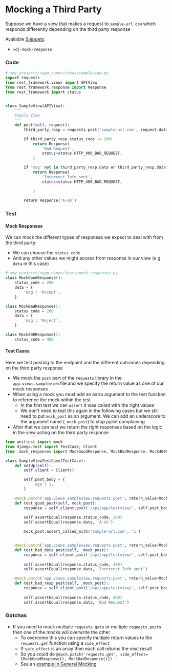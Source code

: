 # Mocking a Third Party

Suppose we have a view that makes a request to `sample-url.com` which responds differently depending on the third party response

Available [Snippets](../../../snippets/docs/contents.md): 
- `>dj-mock-response`


### Code


```python
# <my_project>/<app_name>/views/sampleview.py
import requests
from rest_framework.views import APIView
from rest_framework.response import Response
from rest_framework import status


class SampleView(APIView):
    """
    Sample View
    """
    def post(self, request):
        third_party_resp = requests.post('sample-url.com', request.data['age'])

        if third_party_resp.status_code != 200:
            return Response(
                'Bad Request',
                status=status.HTTP_400_BAD_REQUEST,
            )

        if 'msg' not in third_party_resp.data or third_party_resp.data['msg'] != 'Accept':
            return Response(
                'Incorrect Info sent',
                status=status.HTTP_400_BAD_REQUEST,
                
            )

        return Response('A-ok')
```

### Test

#### Mock Responses

We can mock the different types of responses we expect to deal with from the third party:
  - We can choose the `status_code`
  - And any other values we might access from response in our view (e.g. `data` in this case)

```python
# <my_project>/<app_name>/tests/mock_responses.py
class MockGoodResponse():
    status_code = 200
    data = {
        'msg': 'Accept',
    }

class MockBadResponse():
    status_code = 200
    data = {
        'msg': 'Reject',
    }

class Mock400Response():
    status_code = 400
```

#### Test Cases

Here we test posting to the endpoint and the different outcomes depending on the third party response

  - We mock the `post` part of the `requests` library in the `app.views.sampleview` file and we specify the return value as one of our mock responses
  - When using a mock you must add an extra argument to the test function to reference the mock within the test
    - In the first test we can `assert` it was called with the right values
    - We don't need to test this again in the following cases but we still need to put `mock_post` as an argument. We can add an underscore to the argument name (`_mock_post`) to stop pylint complaining
  - After that we can test we return the right responses based on the logic in the view acting on the third party response

```python
from unittest import mock
from django.test import TestCase, Client
from .mock_responses import MockGoodResponse, MockBadResponse, Mock400Response

class SampleViewTestCase(TestCase):
    def setUp(self):
        self.client = Client()

        self.post_body = {
            'age': 1,
        }

    @mock.patch('app.views.sampleview.requests.post', return_value=MockGoodResponse())
    def test_good_post(self, mock_post):
        response = self.client.post('/api/app/testview/', self.post_body)
    
        self.assertEqual(response.status_code, 200)
        self.assertEqual(response.data, 'A-ok')

        mock_post.assert_called_with('sample-url.com', '1')


    @mock.patch('app.views.sampleview.requests.post', return_value=MockBadResponse())
    def test_bad_data_post(self, _mock_post):
        response = self.client.post('/api/app/testview/', self.post_body)
    
        self.assertEqual(response.status_code, 400)
        self.assertEqual(response.data, 'Incorrect Info sent')

    @mock.patch('app.views.sampleview.requests.post', return_value=Mock400Response())
    def test_bad_resp_post(self, _mock_post):
        response = self.client.post('/api/app/testview/', self.post_body)
    
        self.assertEqual(response.status_code, 400)
        self.assertEqual(response.data, 'Bad Request')
```

### Gotchas

- If you need to mock multiple `requests.get`s or multiple `requests.post`s then one of the mocks will overwrite the other
    - To overcome this you can specify multiple return values to the `requests.get` function using a `side_effect`
    - If `side_effect` is an array then each call returns the next result
    - So you could do `@mock.patch('requests.get', side_effect=[MockGoodResponse(), MockBadResponse()])`
    - See an [example in General Mocking](./general-mocking.md#side-effects)
